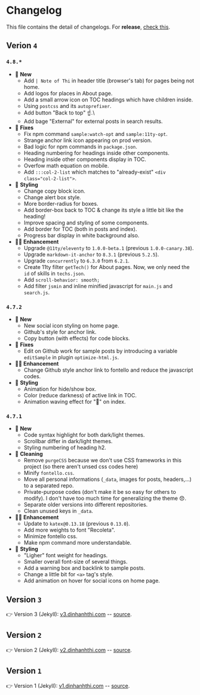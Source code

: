 # Changelog

This file contains the detail of changelogs. For **release**, [check this](https://github.com/dinhanhthi/dinhanhthi.com/releases).

## Verion `4`

### `4.8.*`

- 🎉 **New**
  - Add `| Note of Thi` in header title (browser's tab) for pages being not home.
  - Add logos for places in About page.
  - Add a small arrow icon on TOC headings which have children inside.
  - Using `postcss` and its `autoprefixer`.
  - Add button "Back to top" ☝.\
  - Add bage "External" for external posts in search results.
- 🧰 **Fixes**
  - Fix npm command `sample:watch-opt` and `sample:11ty-opt`.
  - Strange anchor link icon appearing on prod version.
  - Bad logic for npm commands in `package.json`.
  - Heading numbering for headings inside other components.
  - Heading inside other components display in TOC.
  - Overfow math equation on mobile.
  - Add `:::col-2-list` which matches to "already-exist" `<div class="col-2-list">`.
- 🎨 **Styling**
  - Change copy block icon.
  - Change alert box style.
  - More border-radius for boxes.
  - Add border-box back to TOC & change its style a little bit like the heading!
  - Improve spacing and styling of some components.
  - Add border for TOC (both in posts and index).
  - Progress bar display in white background also.
- 💪🏻 **Enhancement**
  - Upgrade `@11ty/eleventy` to `1.0.0-beta.1` (previous `1.0.0-canary.38`).
  - Upgrade `markdown-it-anchor` to `8.3.1` (previous `5.2.5`).
  - Upgrade `concurrently` to `6.3.0` from `6.2.1`.
  - Create 11ty filter `getTech()` for About pages. Now, we only need the `id` of skills in `techs.json`.
  - Add `scroll-behavior: smooth;`
  - Add filter `jsmin` and inline minified javascript for `main.js` and `search.js`.

### `4.7.2`

- 🎉 **New**
  - New social icon styling on home page.
  - Github's style for anchor link.
  - Copy button (with effects) for code blocks.
- 🧰 **Fixes**
  - Edit on Github work for sample posts by introducing a variable `editSample` in plugin `optimize-html.js`.
- 💪🏻 **Enhancement**
  - Change Github style anchor link to fontello and reduce the javascript codes.
- 🎨 **Styling**
  - Animation for hide/show box.
  - Color (reduce darkness) of active link in TOC.
  - Animation waving effect for "👋" on index.

### `4.7.1`

- 🎉 **New**
  - Code syntax highlight for both dark/light themes.
  - Scrollbar differ in dark/light themes.
  - Styling numbering of heading h2.
- 🧽 **Cleaning**
  - Remove `purgeCSS` because we don't use CSS frameworks in this project (so there aren't unsed css codes here)
  - Minify `fontello.css`.
  - Move all personal informations (`_data`, images for posts, headers,...) to a separated repo.
  - Private-purpose codes (don't make it be so easy for others to modify). I don't have too much time for generalizing the theme 😞.
  - Separate older versions into different repositories.
  - Clean unused keys in `_data`.
- 💪🏻 **Enhancement**
  - Update to `katex@0.13.18` (previous `0.13.0`).
  - Add more weights to font "Recoleta".
  - Minimize fontello css.
  - Make npm command more understandable.
- 🎨 **Styling**
  - "Ligher" font weight for headings.
  - Smaller overall font-size of several things.
  - Add a warning box and backlink to sample posts.
  - Change a little bit for `<a>` tag's style.
  - Add animation on hover for social icons on home page.

## Version `3`

👉 Version 3 (Jekyll): [v3.dinhanhthi.com](https://v3.dinhanhthi.com) -- [source](https://github.com/dinhanhthi/dinhanhthi.com-v3).

## Version `2`

👉 Version 2 (Jekyll): [v2.dinhanhthi.com](https://v2.dinhanhthi.com) -- [source](https://github.com/dinhanhthi/dinhanhthi.com-v2).

## Version `1`

👉 Version 1 (Jekyll): [v1.dinhanhthi.com](https://v1.dinhanhthi.com) -- [source](https://github.com/dinhanhthi/dinhanhthi.com-v1).